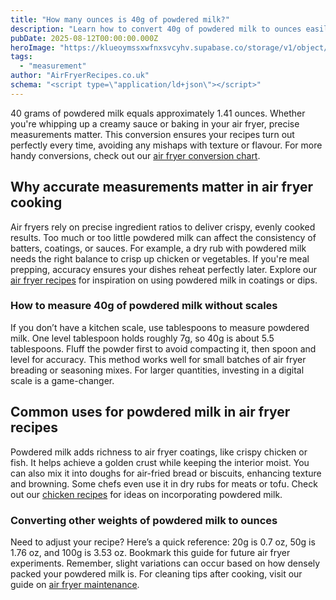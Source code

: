 ```yaml
---
title: "How many ounces is 40g of powdered milk?"
description: "Learn how to convert 40g of powdered milk to ounces easily for precise air fryer recipes. Get accurate measurements in seconds!"
pubDate: 2025-08-12T00:00:00.000Z
heroImage: "https://klueoymssxwfnxsvcyhv.supabase.co/storage/v1/object/public/md/how-many-ounces-is-40g-powdered-milk-85a3b1b4.webp"
tags:
  - "measurement"
author: "AirFryerRecipes.co.uk"
schema: "<script type=\"application/ld+json\"></script>"
---
```


<p>40 grams of powdered milk equals approximately 1.41 ounces. Whether you're whipping up a creamy sauce or baking in your air fryer, precise measurements matter. This conversion ensures your recipes turn out perfectly every time, avoiding any mishaps with texture or flavour. For more handy conversions, check out our <a href=https://www.airfryerrecipe.co.uk/air-fryer-conversion-chart>air fryer conversion chart</a>.</p>  

<h2>Why accurate measurements matter in air fryer cooking</h2>  
<p>Air fryers rely on precise ingredient ratios to deliver crispy, evenly cooked results. Too much or too little powdered milk can affect the consistency of batters, coatings, or sauces. For example, a dry rub with powdered milk needs the right balance to crisp up chicken or vegetables. If you're meal prepping, accuracy ensures your dishes reheat perfectly later. Explore our <a href=https://www.airfryerrecipe.co.uk/recipes>air fryer recipes</a> for inspiration on using powdered milk in coatings or dips.</p>  

<h3>How to measure 40g of powdered milk without scales</h3>  
<p>If you don’t have a kitchen scale, use tablespoons to measure powdered milk. One level tablespoon holds roughly 7g, so 40g is about 5.5 tablespoons. Fluff the powder first to avoid compacting it, then spoon and level for accuracy. This method works well for small batches of air fryer breading or seasoning mixes. For larger quantities, investing in a digital scale is a game-changer.</p>  

<h2>Common uses for powdered milk in air fryer recipes</h2>  
<p>Powdered milk adds richness to air fryer coatings, like crispy chicken or fish. It helps achieve a golden crust while keeping the interior moist. You can also mix it into doughs for air-fried bread or biscuits, enhancing texture and browning. Some chefs even use it in dry rubs for meats or tofu. Check out our <a href=https://www.airfryerrecipe.co.uk/recipe-category/chicken>chicken recipes</a> for ideas on incorporating powdered milk.</p>  

<h3>Converting other weights of powdered milk to ounces</h3>  
<p>Need to adjust your recipe? Here’s a quick reference: 20g is 0.7 oz, 50g is 1.76 oz, and 100g is 3.53 oz. Bookmark this guide for future air fryer experiments. Remember, slight variations can occur based on how densely packed your powdered milk is. For cleaning tips after cooking, visit our guide on <a href=https://www.airfryerrecipe.co.uk/air-fryer-cleaner>air fryer maintenance</a>.</p>